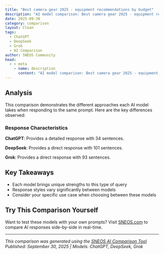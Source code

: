 ```yaml
---
title: "Best camera gear 2025 - equipment recommendations by budget"
description: "AI model comparison: Best camera gear 2025 - equipment recommendations by budget..."
date: 2025-09-30
category: comparison
layout: Clean
tags:
  - ChatGPT
  - DeepSeek
  - Grok
  - AI Comparison
author: SNEOS Community
head:
  - - meta
    - name: description
      content: "AI model comparison: Best camera gear 2025 - equipment recommendations by budget..."
---
```


<ChatComparison
  title="Best camera gear 2025 - equipment recommendations by budget"
  prompt="Best camera gear 2025 - equipment recommendations by budget"
  :responses='{"ChatGPT": "Certainly! Here\u2019s a detailed guide to some of the best camera gear you can get in 2025, categorized by budget. This includes cameras, lenses, and essential accessories for different use cases like photography, videography, and hybrid shooting.\n\n---\n\n## Best Camera Gear 2025: Recommendations by Budget\n\n### Budget Tier 1: Entry-Level (Under $1000)\n\n**Ideal for beginners, casual photography, and basic video needs.**\n\n#### Cameras:\n- **Sony Alpha a6100** \n - APS-C mirrorless \n - Great autofocus, 24.2MP sensor \n - 4K video at 30fps \n - Compact and lightweight\n\n- **Canon EOS Rebel T8 / 850D** \n - APS-C DSLR \n - 24MP sensor \n - Good image quality and user-friendly interface \n - Full HD 60fps video\n\n- **Fujifilm X-T200** \n - APS-C mirrorless \n - 24.2MP sensor with great color science \n - 4K video (limited 30fps), excellent for stills\n\n#### Lenses:\n- Kit lens (usually 16-50mm or 18-55mm) included \n- Additional prime: \n - Canon EF 50mm f/1.8 STM (~$125) \n - Sony 50mm f/1.8 (~$250) \n - Fujifilm XC 35mm f/2 (~$150)\n\n#### Accessories:\n- SD Card (UHS-I, 64GB or higher) \n- Tripod (basic, under $50) \n- Extra battery \n\n---\n\n### Budget Tier 2: Mid-Range ($1000 - $2500)\n\n**For enthusiasts, semi-professionals, and hybrid shooters.**\n\n#### Cameras:\n- **Sony a6400 / a6600** \n - APS-C mirrorless \n - Excellent autofocus and 4K video with no crop \n - a6600 has in-body image stabilization (IBIS)\n\n- **Canon EOS R10** \n - APS-C mirrorless \n - 24MP sensor, great autofocus \n - 4K 60fps video capability, great for hybrid \n - Dual Pixel CMOS AF\n\n- **Fujifilm X-S10** \n - APS-C mirrorless \n - 26MP sensor \n - IBIS, 4K 30fps\n\n- **Nikon Z50** \n - APS-C mirrorless \n - 20MP, good build quality \n - 4K video\n\n#### Lenses:\n- Standard Zoom: \n - Sony 16-55mm f/2.8 (excellent but expensive) \n - Canon RF-S 18-150mm f/3.5-6.3 IS STM (versatile zoom) \n - Fujifilm 18-55mm f/2.8-4 (sharp lens)\n- Prime lenses for low-light and portraiture: \n - Sigma 30mm f/1.4 DC DN (for Sony, Canon, Fujifilm) \n - Canon RF 50mm f/1.8 STM \n - Fujifilm 35mm f/1.4 for sharper portraits\n\n#### Accessories:\n- External microphone (Rode VideoMic NTG or similar) \n- ND filter (variable) for videography \n- Sturdy tripod (Manfrotto or Peak Design Travel) \n- Extra batteries and fast charger \n\n---\n\n### Budget Tier 3: Professional ($2500\u002B)\n\n**For professionals or serious enthusiasts needing top image quality and advanced features.**\n\n#### Cameras:\n- **Sony A7 IV / A7R V** \n - Full-frame mirrorless \n - 33MP (A7 IV) or 61MP (A7R V) \n - Excellent autofocus and 4K 60p video \n - IBIS, great dynamic range\n\n- **Canon EOS R6 Mark II** \n - Full-frame mirrorless \n - 24MP, outstanding autofocus \n - 4K 60p 10-bit internal recording \n - IBIS and great low-light performance\n\n- **Nikon Z7 III** \n - Full-frame mirrorless \n - 45.7MP sensor \n - 4K 60p video, excellent image quality \n - IBIS\n\n- **Fujifilm GFX 50S II** \n - Medium format mirrorless \n - 51.4MP medium format sensor for ultimate detail \n - IBIS, excellent for landscape and studio\n\n#### Lenses:\n- Fast zooms and primes: \n - Sony 24-70mm f/2.8 GM \n - Canon RF 24-70mm f/2.8L IS USM \n - Nikon Z 24-70mm f/2.8 S \n - Fujifilm GF 32-64mm f/4 for GFX\n\n- Specialty lenses: \n - Sony 85mm f/1.4 GM for portraits \n - Canon RF 70-200mm f/2.8L IS USM \n - Nikon Z 85mm f/1.8 S\n\n#### Accessories:\n- Professional gimbal stabilizer (DJI Ronin series) for smooth video \n- External monitor/recorder (Atomos Ninja V\u002B) \n- Advanced tripod and ball head (e.g., Gitzo system) \n- High-capacity, fast CFexpress or SD cards \n- Professional audio gear (wireless mics, audio mixers) \n\n---\n\n## Additional Recommendations\n\n- **Mirrorless vs DSLR:** Mirrorless cameras dominate the market in 2025 with better video capabilities and compact size. DSLRs are still a good option for some users.\n- **Video Specific Gear:** Look for cameras with 10-bit internal recording, unlimited 4K video, and good heat management.\n- **Lens Investment:** Invest in high-quality primes and zoom lenses as they impact image quality more than the camera body.\n- **Future Proofing:** Choosing a system with a strong lens ecosystem and good support will help in the long run.\n\n---\n\nIf you want, I can help you narrow down gear tailored specifically to your photography style or intended use. Just let me know!", "DeepSeek": "Of course! Here is a comprehensive guide to the best camera gear recommendations for 2025, broken down by budget.\n\n**A Quick 2025 Gear Landscape Note:** The biggest trends are the maturation of **AI-powered features** (autofocus, editing), the dominance of **mirrorless systems**, and a strong focus on **hybrid video/photo capabilities** across all price points. Lenses are more important than ever.\n\n---\n\n### **Budget: Under $1,000 (The Entry-Level \u0026 Smartphone\u002B Tier)**\n\nThis is for beginners, content creators on a tight budget, or those wanting a significant upgrade from a smartphone without a huge investment.\n\n**Best All-Rounder Camera:**\n* **Sony ZV-E10 II:** The successor to the legendary ZV-E10. It\u0027s a vlogging powerhouse with a dedicated background defocus button, a crisp vari-angle screen, and Sony\u0027s excellent real-time autofocus and eye-tracking. It\u0027s purpose-built for video and content creation.\n* **Canon EOS R100:** The most affordable entry into the Canon RF mirrorless system. It\u0027s incredibly small, light, and has Canon\u0027s reliable Dual Pixel AF. It\u0027s a bit basic in features but produces excellent stills for the price.\n\n**Best \u0022Do-It-All\u0022 Lens:**\n* **Kit Lens (e.g., 16-50mm f/3.5-5.6):** Don\u0027t scoff! They\u0027re small, cover a useful range, and are included in most kits. A great starting point.\n* **Sigma 18-50mm f/2.8 DC DN (for Sony E-mount \u0026 Fujifilm X-Mount):** This is the upgrade. A constant f/2.8 aperture gives you much better low-light performance and background blur than a kit lens, all in a tiny package.\n\n**Smartphone Alternative:**\n* **Your Phone \u002B Moment Lenses \u0026 App:** For iPhone and high-end Android users, a good smartphone with add-on lenses from **Moment** or **Sirui** and a pro camera app can be a surprisingly powerful and portable option.\n\n**Essential Accessories:**\n* **SD Card:** SanDisk Extreme Pro or Sony TOUGH series.\n* **Tripod:** A compact, lightweight tripod like the Manfrotto PIXI Mini.\n* **Audio:** Rode VideoMicro \u2013 a huge jump in audio quality for a small price.\n\n---\n\n### **Budget: $1,000 - $2,500 (The Enthusiast \u0026 Prosumer Tier)**\n\nThis is the sweet spot for serious hobbyists, advanced amateurs, and indie creators. You\u0027re investing in a system, not just a camera.\n\n**Best Hybrid Photo/Video Camera:**\n* **Fujifilm X-S20:** A powerhouse for its price. It has incredible video specs (6.2K 30p, 4K 60p), Fuji\u0027s fantastic film simulations, and great battery life. The still image quality from the X-Trans sensor is beloved by photographers.\n* **Sony A7 IV:** The undisputed king of the \u0022all-rounder\u0022 full-frame camera. It has a 33MP sensor for high-resolution photos, 4K 60p 10-bit video, and arguably the best autofocus on the market. It does everything well.\n\n**Best for Photography Purists:**\n* **Nikon Zf:** A modern digital camera with classic, tactile controls. It features a superb 24MP full-frame sensor from the flagship Z8/Z9, meaning its image quality and autofocus are top-tier. It\u0027s a joy to shoot with and a head-turner.\n* **Fujifilm X-T5:** The quintessential Fuji for photographers. 40MP APS-C sensor, classic dials, weather sealing, and stunning JPEGs straight out of camera.\n\n**Best Lenses to Pair:**\n* **Standard Zoom:** Tamron 28-75mm f/2.8 G2 (for Sony E) or Sigma 24-70mm f/2.8 DG DN Art. The workhorse for most situations.\n* **Prime Lens:** Sony FE 35mm f/1.8, Canon RF 35mm f/1.8 IS STM, or Fujifilm 33mm f/1.4 R LM WR. A fast, sharp prime for low light and portraits.\n* **Travel Zoom:** Tamron 28-200mm f/2.8-5.6 Di III RXD. An incredibly versatile all-in-one travel lens.\n\n**Essential Accessories:**\n* **Gimbal:** DJI RS 3 Mini or Zhiyun Weebill 3E for silky smooth video.\n* **Lighting:** A small, powerful LED like the Aputure Amaran 100x / 200x S.\n* **Audio Upgrade:** Rode Wireless GO II or DJI Mic (2-Person Kit) for professional wireless audio.\n\n---\n\n### **Budget: $2,500 - $5,000 (The Semi-Pro \u0026 Advanced Creator Tier)**\n\nThis is for working professionals and those for whom photography/videography is a primary income source or a deep passion.\n\n**Best Hybrid Powerhouse:**\n* **Panasonic Lumix S5 II / S5 IIX:** The S5 IIX, in particular, is a video monster. It features phase-detect autofocus (fixing Panasonic\u0027s one weakness), internal ProRes recording, and real-time LUT support. An incredible value for its video capabilities.\n* **Canon EOS R6 Mark II:** A speed demon. Fantastic for event, wedding, and sports photographers with its 40fps electronic shutter and advanced subject tracking. Its video features are also very strong.\n\n**Best for High-Resolution Photography:**\n* **Sony A7R V:** The 61MP sensor is breathtaking for landscape, studio, and commercial work. Its new AI-powered autofocus can recognize human poses, animals, birds, cars, and insects with scary accuracy.\n\n**Best Lenses to Build a System:**\n* **The Holy Trinity (Full-Frame):** A set of f/2.8 zooms covering wide to telephoto (e.g., 16-35mm, 24-70mm, 70-200mm). Look at Sigma Art, Tamron, or the camera brand\u0027s own versions.\n* **Specialty Primes:** A fast 85mm f/1.4 for portraits (Sigma 85mm DG DN Art) or a wide-angle like the Sony 14mm f/1.8 GM for astrophotography.\n\n**Essential Accessories:**\n* **Professional Audio:** Deity S-Mic 2 shotgun mic or Rode NTG5.\n* **Power:** A V-Mount or Gold-Mount battery solution for all-day shoots.\n* **Storage:** High-speed CFexpress Type A or B cards and a robust SSD for editing (like the Samsung T7 Shield).\n\n---\n\n### **Budget: $5,000\u002B (The Professional \u0026 No-Compromise Tier)**\n\nThis is for those who demand the absolute best performance and reliability for commercial, studio, or high-end documentary work.\n\n**Best All-Around Flagship:**\n* **Sony A1:** A true \u0022do-everything\u0022 camera. 50MP stills at 30fps with no blackout, 8K 30p video, and a robust build. It\u0027s the camera that can handle any assignment you throw at it.\n* **Nikon Z8:** Essentially a Z9 in a smaller, more affordable body. A revolutionary hybrid camera with a stacked 45MP sensor, 8K 60p video, and incredible subject detection. A phenomenal tool for both photographers and videographers.\n\n**Best for Cinema \u0026 Filmmaking:**\n* **Canon EOS R5 C:** An EOS R5 with a built-in fan and professional cinema features like RAW internal recording. It seamlessly switches between a photo camera and a true cinema camera.\n* **Blackmagic Pocket Cinema Camera 6K Pro:** Unbeatable image quality and color science for the price, but requires more accessories (batteries, storage) to be usable. It\u0027s a pure filmmaker\u0027s tool.\n\n**Best Lenses (The Cream of the Crop):**\n* **Camera Maker\u0027s Top Glass:** Sony G Master, Canon L-series, Nikon S-line. Lenses like the Sony 24-70mm f/2.8 GM II, Canon RF 28-70mm f/2L, or Nikon Z 58mm f/0.95 S Noct.\n* **Cine Lenses:** If you\u0027re serious about video, invest in a set of manual cine lenses from brands like **Sirui**, **DZOFilm**, or **Zeiss** for smooth focus pulling and a parfocal design.\n\n**Essential Accessories:**\n* **Full Support Rig:** Cage, follow focus, external monitor (like a PortKeys or Atomos), and matte box.\n* **Lighting Kit:** Aputure 600x Pro with a light dome modifier for studio-quality light.\n* **Drone:** DJI Air 3 or DJI Mavic 3 Pro for adding aerial shots to your repertoire.\n\n### **Final Pro-Tips for 2025:**\n\n1. **Invest in Lenses:** Camera bodies come and go, but great lenses last for decades. Build your system around your lens needs.\n2. **Rent Before You Buy:** Especially in the higher budgets, rent the gear for a weekend to see if it fits your workflow.\n3. **Future-Proof with Glass:** If you think you", "Grok": "As of 2025, camera gear continues to evolve with advancements in sensor technology, autofocus systems, video capabilities, and computational photography. Below, I\u2019ve curated a list of the best camera equipment recommendations across different budget ranges\u2014entry-level (under $1,000), mid-range ($1,000\u2013$2,500), and professional ($2,500\u002B). These suggestions are based on trends up to late 2023, projected innovations, and the needs of photographers and videographers. Prices are approximate and may vary by region or retailer. I\u2019ve also included lenses and accessories for a complete setup.\n\n---\n\n### **Entry-Level (Under $1,000)**\nFor beginners or hobbyists looking for versatile gear to learn photography/videography.\n\n**Camera Body: Canon EOS R100 ($600 with kit lens)**\n- **Why?** Canon\u2019s entry into the mirrorless space with the R100 offers a compact, lightweight body, a 24.1MP APS-C sensor, and 4K video (cropped). It\u2019s user-friendly with excellent autofocus via Dual Pixel AF.\n- **Alternative:** Nikon Z30 ($700 with kit lens) \u2013 Great for vloggers with a flip-out screen and uncropped 4K video, plus a 20.9MP APS-C sensor.\n- **Key Features to Look For in 2025 Models:** Improved low-light performance and better kit lens quality.\n\n**Lens (if not with kit): Canon RF-S 18-45mm f/4.5-6.3 IS STM ($300)**\n- **Why?** A lightweight, affordable zoom lens covering wide to short telephoto ranges, perfect for everyday shooting. Stabilization helps with handheld video.\n- **Alternative:** Nikon Z DX 16-50mm f/3.5-6.3 VR ($300) \u2013 Similar range with vibration reduction.\n\n**Accessories:**\n- Tripod: Amazon Basics 60-Inch Lightweight Tripod ($30) \u2013 Sturdy enough for beginners.\n- Memory Card: SanDisk Extreme 128GB SDXC UHS-I ($20) \u2013 Fast read/write speeds for photos and 4K video.\n- Extra Battery: Generic Canon LP-E17 ($25) or Nikon EN-EL25 ($30) \u2013 Essential for long shooting days.\n\n**Total Cost (with Canon setup):** ~$975\n\n---\n\n### **Mid-Range ($1,000\u2013$2,500)**\nFor enthusiasts or semi-professionals needing better performance, durability, and creative control.\n\n**Camera Body: Sony ZV-E10 II ($1,100 with kit lens) or Fujifilm X-S20 ($1,300 with kit lens)**\n- **Sony ZV-E10 II:** Ideal for hybrid shooters (photo \u002B video). Expected to have a 24.2MP APS-C sensor, 4K 60fps with no crop, and advanced autofocus with eye-tracking. Great for vlogging with a fully articulated screen.\n- **Fujifilm X-S20:** Perfect for photographers who love film simulation modes. Offers a 26.1MP APS-C sensor, 6.2K video, and in-body stabilization (IBIS) for handheld shooting.\n- **Why?** Both cameras balance price and performance, with Sony leaning toward video and Fujifilm excelling in color science for stills.\n- **Key Features to Look For in 2025 Models:** Enhanced IBIS and AI-based subject recognition.\n\n**Lens: Sigma 18-50mm f/2.8 DC DN Contemporary ($550)**\n- **Why?** A fast, compact zoom lens available for Sony E-mount or Fujifilm X-mount. The constant f/2.8 aperture is great for low light and background blur.\n- **Alternative:** Fujifilm XF 23mm f/2 R WR ($450) \u2013 A sharp, weather-resistant prime lens (35mm equivalent) for street and portrait photography.\n\n**Accessories:**\n- Tripod: Manfrotto Befree Advanced Aluminum Travel Tripod ($150) \u2013 Lightweight and portable for on-the-go shooting.\n- Memory Card: SanDisk Extreme Pro 128GB SDXC UHS-II ($50) \u2013 Faster speeds for burst shooting and high-res video.\n- External Flash: Godox V1 ($260) \u2013 Versatile round-head flash with TTL and high-speed sync for creative lighting.\n- Extra Battery: Sony NP-FZ100 ($80) or Fujifilm NP-W126S ($70) \u2013 Longer-lasting power.\n\n**Total Cost (with Sony setup):** ~$2,200\n\n---\n\n### **Professional ($2,500\u002B)**\nFor pros or serious creators needing top-tier gear for commercial work, weddings, wildlife, or cinema.\n\n**Camera Body: Sony A7 V ($3,500 body only) or Canon EOS R6 Mark III ($3,300 body only)**\n- **Sony A7 V:** Anticipated to feature a 33MP full-frame sensor, 8K 30fps video, and cutting-edge AI autofocus. Perfect for high-resolution stills and video production.\n- **Canon EOS R6 Mark III:** Expected to offer a 24.2MP full-frame sensor, improved 4K 120fps with oversampling, and robust weather sealing. Canon\u2019s color science and Dual Pixel AF make it a favorite for weddings and events.\n- **Why?** Both are workhorses with exceptional dynamic range, video specs, and lens ecosystems. Sony edges out for resolution; Canon for usability.\n- **Key Features to Look For in 2025 Models:** Faster stacked sensors and better heat management for video.\n\n**Lens: Sony FE 24-70mm f/2.8 GM II ($2,300) or Canon RF 24-70mm f/2.8L IS USM ($2,400)**\n- **Why?** These are pro-grade standard zooms with constant f/2.8 apertures, weather sealing, and top-tier optical quality for versatile shooting (portraits, events, landscapes).\n- **Alternative (Prime Lens):** Sony FE 50mm f/1.2 GM ($2,000) or Canon RF 50mm f/1.2L USM ($2,300) \u2013 Ultra-wide apertures for stunning bokeh and low-light performance.\n\n**Accessories:**\n- Tripod: Gitzo Systematic GT3532LS Carbon Fiber Tripod ($900) \u2013 Rock-solid stability for heavy setups.\n- Memory Card: CFexpress Type A 160GB (Sony) ($400) or Type B (Canon) ($300) \u2013 Essential for 8K video and high-speed burst shooting.\n- External Flash/Lighting: Profoto B10 Plus ($2,200) \u2013 Portable, powerful off-camera flash for studio-quality lighting.\n- Extra Battery: Sony NP-FZ100 ($80) or Canon LP-E6NH ($100) \u2013 Multiple backups for extended shoots.\n- Camera Bag: Peak Design Everyday Backpack 20L ($280) \u2013 Durable, customizable, and stylish for pro gear.\n\n**Total Cost (with Sony setup):** ~$9,660 (body, lens, accessories)\n\n---\n\n### **General Tips for 2025 Camera Gear Shopping**\n1. **Future-Proofing:** Look for cameras with USB-C ports for faster data transfer, Wi-Fi 6 for seamless connectivity, and AI-driven features like subject detection.\n2. **Video Needs:** If video is a priority, prioritize uncropped 4K/8K, high frame rates (60fps\u002B), and log profiles for color grading.\n3. **Lens Investment:** Lenses retain value longer than camera bodies\u2014spend more on quality glass if possible.\n4. **Used Market:** Consider buying previous-generation pro gear (e.g., Sony A7 IV or Canon R6 Mark II) for significant savings as new models launch in 2025.\n5. **Software/Bundles:** Check for manufacturer discounts or bundles with accessories during major sales (Black Friday, holiday season).\n\n---\n\n### **Specialized Recommendations**\n- **Wildlife Photography:** Nikon Z8 ($4,000) \u002B Nikon Z 100-400mm f/4.5-5.6 VR S ($2,700) \u2013 Fast burst rates and long reach for tracking animals.\n- **Vlogging/Content Creation:** Sony ZV-1 Mark II ($900) \u2013 Compact, all-in-one solution with a built-in lens and mic input.\n- **Cinema:** Blackmagic Design Pocket Cinema Camera 6K Pro ($2,500) \u2013 Raw video recording and cinema-grade output for filmmakers on a budget.\n\n---\n\nThese recommendations cater to a range of skill levels and creative goals. If you have a specific genre (e.g., street, sports, or astrophotography) or ecosystem preference (Canon, Sony, etc.), let me know, and I can refine the suggestions further! Also, keep an eye on CES 2025 and other trade shows for announcements of cutting-edge gear. What\u2019s your primary use case, and do you have a preferred brand or budget in mind?"}' 
  published-date="22:46"
/>

## Analysis

This comparison demonstrates the different approaches each AI model takes when responding to the same prompt. Here are the key differences observed:

### Response Characteristics

**ChatGPT**: Provides a detailed response with 34 sentences. 

**DeepSeek**: Provides a direct response with 101 sentences. 

**Grok**: Provides a direct response with 93 sentences. 

## Key Takeaways

- Each model brings unique strengths to this type of query
- Response styles vary significantly between models
- Consider your specific use case when choosing between these models

## Try This Comparison Yourself

Want to test these models with your own prompts? Visit [SNEOS.com](https://sneos.com) to compare AI responses side-by-side in real-time.

---

*This comparison was generated using the [SNEOS AI Comparison Tool](https://sneos.com)*
*Published: September 30, 2025 | Models: ChatGPT, DeepSeek, Grok*
